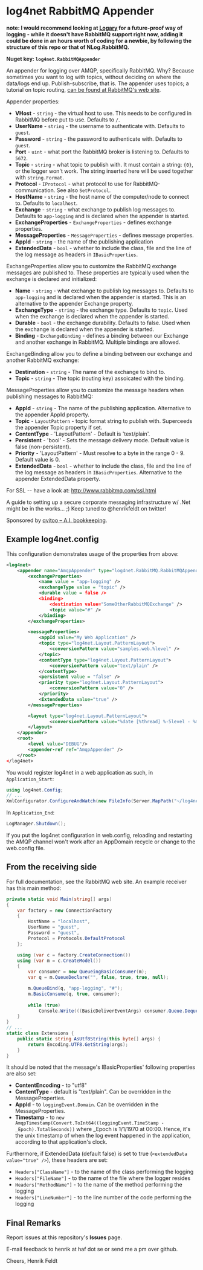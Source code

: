 # log4net RabbitMQ Appender

**note: I would recommend looking at [Logary](https://github.com/logary/logary) for a future-proof way of logging - while it doesn't have RabbitMQ support right now, adding it could be done in an hours worth of coding for a newbie, by following the structure of this repo or that of NLog.RabbitMQ.**

**Nuget key: `log4net.RabbitMQAppender`**

An appender for logging over AMQP, specifically RabbitMQ. Why? Because sometimes you want to log with topics, without deciding on where the data/logs end up. Publish-subscribe, that is. The appender uses topics; a tutorial on topic routing, [can be found at RabbitMQ's web site](http://www.rabbitmq.com/tutorials/tutorial-five-python.html).

Appender properties:

 * **VHost** - `string` - the virtual host to use. This needs to be configured in RabbitMQ before put to use. Defaults to `/`.
 * **UserName** - `string` - the username to authenticate with. Defaults to `guest`.
 * **Password** - `string` - the password to authenticate with. Defaults to `guest`.
 * **Port** - `uint` - what port the RabbitMQ broker is listening to. Defaults to `5672`.
 * **Topic** - `string` - what topic to publish with. It must contain a string: `{0}`, or the logger won't work. The string inserted here will be used together with `string.Format`.
 * **Protocol** - `IProtocol` - what protocol to use for RabbitMQ-communication. See also `SetProtocol`.
 * **HostName** - `string` - the host name of the computer/node to connect to. Defaults to `localhost`.
 * **Exchange** - `string` - what exchange to publish log messages to. Defaults to `app-logging` and is declared when the appender is started.
 * **ExchangeProperties** - `ExchangeProperties` - defines exchange properties.
 * **MessageProperties** - `MessageProperties` - defines message properties.
 * **AppId** - `string` - the name of the publishing application
 * **ExtendedData** - `bool` - whether to include the class, file and the line of the log message as headers in `IBasicProperties`.

ExchangeProperties allow you to customize the RabbitMQ exchange messages are published to.  These properties are typically used when the exchange is 
declared and initialized:

 * **Name** - `string` - what exchange to publish log messages to. Defaults to `app-logging` and is declared when the appender is started.  This is an alternative to the appender Exchange property.
 * **ExchangeType** - `string` - the exchange type. Defaults to `topic`. Used when the exchange is declared when the appender is started.
 * **Durable** - `bool` - the exchange durability. Defaults to false. Used when the exchange is declared when the appender is started.
 * **Binding** - `ExchangeBinding` - defines a binding between our Exchange and another exchange in RabbitMQ. Multiple bindings are allowed.

ExchangeBinding allow you to define a binding between our exchange and another RabbitMQ exchange:

 * **Destination** - `string` - The name of the exchange to bind to.
 * **Topic** - `string` - The topic (routing key) assoicated with the binding.
 
MessageProperties allow you to customize the message headers when publishing messages to RabbitMQ:

 * **AppId** - `string` - The name of the publishing application. Alternative to the appender AppId property.
 * **Topic** - `LayoutPattern` - topic format string to publish with. Superceeds the appender Topic property if set.
 * **ContentType** - 'LayoutPattern' - Default is 'text/plain'.
 * **Persistent** - 'bool' - Sets the message delivery mode. Default value is false (non-persistent).
 * **Priority** - 'LayoutPattern' - Must resolve to a byte in the range 0 - 9. Default value is 0.
 * **ExtendedData** - `bool` - whether to include the class, file and the line of the log message as headers in `IBasicProperties`. Alternative to the appender ExtendedData property.

For SSL -- have a look at: http://www.rabbitmq.com/ssl.html

A guide to setting up a secure corporate messaging infrastructure w/ .Net might be in the works... ;) Keep tuned to @henrikfeldt on twitter!

Sponsored by
[qvitoo – A.I. bookkeeping](https://qvitoo.com/?utm_source=github&utm_campaign=repos).

## Example log4net.config

This configuration demonstrates usage of the properties from above:

```xml
<log4net>
	<appender name="AmqpAppender" type="log4net.RabbitMQ.RabbitMQAppender, log4net.RabbitMQ">
		<exchangeProperties>
			<name value = "app-logging" />
			<exchangeType value = "topic" />
			<durable value = false />
			<binding>
				<destination value="SomeOtherRabbitMQExchange" />
				<topic value="#" />
			</binding>
		</exchangeProperties>

		<messageProperties>
			<appId value="My Web Application" />
			<topic type="log4net.Layout.PatternLayout">
				<conversionPattern value="samples.web.%level" />
			</topic>
			<contentType type="log4net.Layout.PatternLayout">
				<conversionPattern value="text/plain" />
			</contentType>
			<persistent value = "false" />
			<priority type="log4net.Layout.PatternLayout">
				<conversionPattern value="0" />
			</priority>
			<ExtendedData value="true" />
		</messageProperties>

		<layout type="log4net.Layout.PatternLayout">
				<conversionPattern value="%date [%thread] %-5level - %message%newline" />
		</layout>
	</appender>
	<root>
		<level value="DEBUG"/>
		<appender-ref ref="AmqpAppender" />
	</root>
</log4net>
```

You would register log4net in a web application as such, in `Application_Start`:

```csharp
using log4net.Config;
// ...
XmlConfigurator.ConfigureAndWatch(new FileInfo(Server.MapPath("~/log4net.config")));
```

In `Application_End`:

```csharp
LogManager.Shutdown();
```

If you put the log4net configuration in web.config, reloading and restarting the AMQP channel won't work after an AppDomain recycle or change to the web.config file.

## From the receiving side

For full documentation, see the RabbitMQ web site. An example receiver has this main method:

```csharp
private static void Main(string[] args)
{
	var factory = new ConnectionFactory
	{
		HostName = "localhost",
		UserName = "guest",
		Password = "guest",
		Protocol = Protocols.DefaultProtocol
	};

	using (var c = factory.CreateConnection())
	using (var m = c.CreateModel())
	{
		var consumer = new QueueingBasicConsumer(m);
		var q = m.QueueDeclare("", false, true, true, null);

		m.QueueBind(q, "app-logging", "#");
		m.BasicConsume(q, true, consumer);
				
		while (true)
			Console.Write(((BasicDeliverEventArgs) consumer.Queue.Dequeue()).Body.AsUtf8String());
	}
}
// ...
static class Extensions {
	public static string AsUtf8String(this byte[] args) {
		return Encoding.UTF8.GetString(args);
	}
}
```

It should be noted that the message's IBasicProperties' following properties are also set:

 * **ContentEncoding** - to "utf8"
 * **ContentType** - default is "text/plain".  Can be overridden in the MessageProperties.
 * **AppId** - to `loggingEvent.Domain`. Can be overridden in the MessageProperties.
 * **Timestamp** - to `new AmqpTimestamp(Convert.ToInt64((loggingEvent.TimeStamp - _Epoch).TotalSeconds))` where _Epoch is 1/1/1970 at 00:00. Hence, it's the unix timestamp of when the log event happened in the application, according to that application's clock.

Furthermore, if ExtendedData (default false) is set to true (`<extendedData value="true" />`), these headers are set:

 * `Headers["ClassName"]` - to the name of the class performing the logging
 * `Headers["FileName"]` - to the name of the file where the logger resides
 * `Headers["MethodName"]` - to the name of the method performing the logging
 * `Headers["LineNumber"]` - to the line number of the code performing the logging
 
## Final Remarks

Report issues at this repository's **Issues** page.
 
E-mail feedback to henrik at haf dot se or send me a pm over github.

Cheers,
Henrik Feldt
